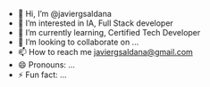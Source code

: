 - 👋 Hi, I’m @javiergsaldana
- 👀 I’m interested in IA, Full Stack developer
- 🌱 I’m currently learning, Certified Tech Developer
- 💞️ I’m looking to collaborate on ...
- 📫 How to reach me javiergsaldana@gmail.com
- 😄 Pronouns: ...
- ⚡ Fun fact: ...

<!---
javiergsaldana/javiergsaldana is a ✨ special ✨ repository because its `README.md` (this file) appears on your GitHub profile.
You can click the Preview link to take a look at your changes.
--->
